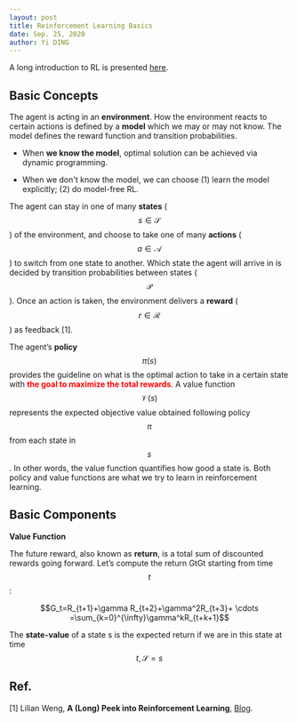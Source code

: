 ```yaml
---
layout: post
title: Reinforcement Learning Basics
date: Sep. 25, 2020
author: Yi DING
---
```


A long introduction to RL is presented [here](https://lilianweng.github.io/lil-log/2018/02/19/a-long-peek-into-reinforcement-learning.html).

## Basic Concepts

The agent is acting in an **environment**. How the environment reacts to certain actions is defined by a **model** which we may or may not know. The model defines the reward function and transition probabilities.

* When **we know the model**, optimal solution can be achieved via dynamic programming.

* When we don't know the model, we can choose (1) learn the model explicitly; (2) do model-free RL.

The agent can stay in one of many **states** ($$s\in \mathcal S$$) of the environment, and choose to take one of many **actions** ($$a\in \mathcal A$$) to switch from one state to another. Which state the agent will arrive in is decided by transition probabilities between states ($$\mathcal P$$). Once an action is taken, the environment delivers a **reward** ($$r\in \mathcal R$$) as feedback [1].

The agent’s **policy** $$\pi (s)$$ provides the guideline on what is the optimal action to take in a certain state with <span style="color:red">**the goal to maximize the total rewards**</span>. A value function $$\mathcal {V}(s)$$ represents the expected objective value obtained following policy $$\pi$$ from each state in $$s$$. In other words, the value function quantifies how good a state is. Both policy and value functions are what we try to learn in reinforcement learning.

## Basic Components

**Value Function**

The future reward, also known as **return**, is a total sum of discounted rewards going forward. Let’s compute the return GtGt starting from time $$t$$:

$$G_t=R_{t+1}+\gamma R_{t+2}+\gamma^2R_{t+3}+ \cdots =\sum_{k=0}^{\infty}\gamma^kR_{t+k+1}$$

The **state-value** of a state s is the expected return if we are in this state at time $$t, \mathcal S=s$$ 

## Ref.

[1] Lilian Weng, **A (Long) Peek into Reinforcement Learning**, [Blog](https://lilianweng.github.io/lil-log/2018/02/19/a-long-peek-into-reinforcement-learning.html).


